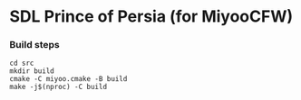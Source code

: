 # SDL Prince of Persia (for MiyooCFW)

### Build steps
```
cd src
mkdir build
cmake -C miyoo.cmake -B build
make -j$(nproc) -C build
```
